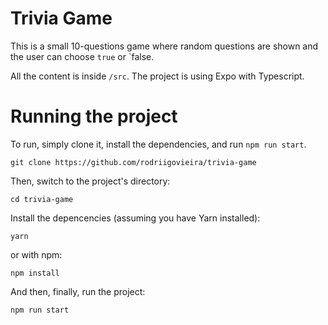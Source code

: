 # Trivia Game

This is a small 10-questions game where random questions are shown and the user can choose `true` or `false.

All the content is inside `/src`. The project is using Expo with Typescript.

# Running the project

To run, simply clone it, install the dependencies, and run `npm run start`.

```
git clone https://github.com/rodriigovieira/trivia-game
```

Then, switch to the project's directory:

```
cd trivia-game
```

Install the depencencies (assuming you have Yarn installed):

```
yarn
```

or with npm:

```
npm install
```

And then, finally, run the project:

```
npm run start
```
